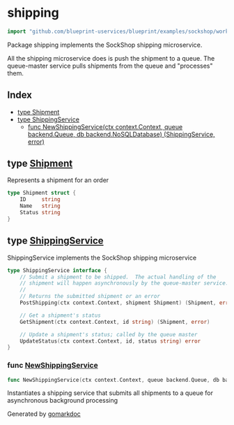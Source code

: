 <!-- Code generated by gomarkdoc. DO NOT EDIT -->

# shipping

```go
import "github.com/blueprint-uservices/blueprint/examples/sockshop/workflow/shipping"
```

Package shipping implements the SockShop shipping microservice.

All the shipping microservice does is push the shipment to a queue. The queue\-master service pulls shipments from the queue and "processes" them.

## Index

- [type Shipment](<#Shipment>)
- [type ShippingService](<#ShippingService>)
  - [func NewShippingService\(ctx context.Context, queue backend.Queue, db backend.NoSQLDatabase\) \(ShippingService, error\)](<#NewShippingService>)


<a name="Shipment"></a>
## type [Shipment](<https://github.com/Blueprint-uServices/blueprint/blob/main/examples/sockshop/workflow/shipping/shippingservice.go#L32-L36>)

Represents a shipment for an order

```go
type Shipment struct {
    ID     string
    Name   string
    Status string
}
```

<a name="ShippingService"></a>
## type [ShippingService](<https://github.com/Blueprint-uServices/blueprint/blob/main/examples/sockshop/workflow/shipping/shippingservice.go#L17-L29>)

ShippingService implements the SockShop shipping microservice

```go
type ShippingService interface {
    // Submit a shipment to be shipped.  The actual handling of the
    // shipment will happen asynchronously by the queue-master service.
    //
    // Returns the submitted shipment or an error
    PostShipping(ctx context.Context, shipment Shipment) (Shipment, error)

    // Get a shipment's status
    GetShipment(ctx context.Context, id string) (Shipment, error)

    // Update a shipment's status; called by the queue master
    UpdateStatus(ctx context.Context, id, status string) error
}
```

<a name="NewShippingService"></a>
### func [NewShippingService](<https://github.com/Blueprint-uServices/blueprint/blob/main/examples/sockshop/workflow/shipping/shippingservice.go#L39>)

```go
func NewShippingService(ctx context.Context, queue backend.Queue, db backend.NoSQLDatabase) (ShippingService, error)
```

Instantiates a shipping service that submits all shipments to a queue for asynchronous background processing

Generated by [gomarkdoc](<https://github.com/princjef/gomarkdoc>)
